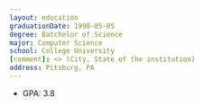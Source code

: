 ```yaml
---
layout: education
graduationDate: 1998-05-05
degree: Batchelor of Science
major: Computer Science
school: College University
[comment]: <> (City, State of the institution)
address: Pitsburg, PA
---
```

<ul>
    <li>GPA: 3.8</li>
</ul>